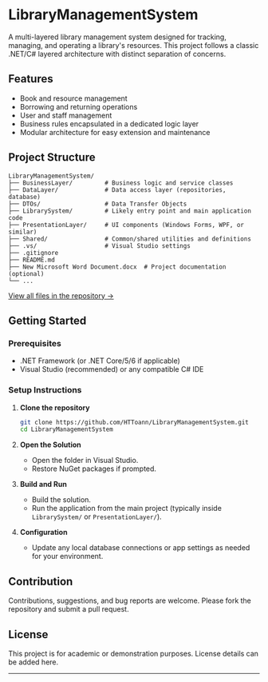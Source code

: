 # LibraryManagementSystem

A multi-layered library management system designed for tracking, managing, and operating a library's resources. This project follows a classic .NET/C# layered architecture with distinct separation of concerns.

## Features

- Book and resource management
- Borrowing and returning operations
- User and staff management
- Business rules encapsulated in a dedicated logic layer
- Modular architecture for easy extension and maintenance

## Project Structure

```
LibraryManagementSystem/
├── BusinessLayer/         # Business logic and service classes
├── DataLayer/             # Data access layer (repositories, database)
├── DTOs/                  # Data Transfer Objects
├── LibrarySystem/         # Likely entry point and main application code
├── PresentationLayer/     # UI components (Windows Forms, WPF, or similar)
├── Shared/                # Common/shared utilities and definitions
├── .vs/                   # Visual Studio settings
├── .gitignore
├── README.md
├── New Microsoft Word Document.docx  # Project documentation (optional)
└── ...
```
[View all files in the repository →](https://github.com/HTToann/LibraryManagementSystem/tree/main/)

## Getting Started

### Prerequisites

- .NET Framework (or .NET Core/5/6 if applicable)
- Visual Studio (recommended) or any compatible C# IDE

### Setup Instructions

1. **Clone the repository**
    ```sh
    git clone https://github.com/HTToann/LibraryManagementSystem.git
    cd LibraryManagementSystem
    ```

2. **Open the Solution**
    - Open the folder in Visual Studio.
    - Restore NuGet packages if prompted.

3. **Build and Run**
    - Build the solution.
    - Run the application from the main project (typically inside `LibrarySystem/` or `PresentationLayer/`).

4. **Configuration**
    - Update any local database connections or app settings as needed for your environment.

## Contribution

Contributions, suggestions, and bug reports are welcome. Please fork the repository and submit a pull request.

## License

This project is for academic or demonstration purposes. License details can be added here.

---
